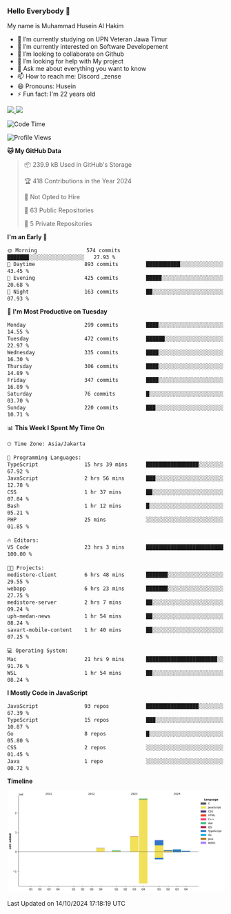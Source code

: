 ### Hello Everybody 👋

My name is Muhammad Husein Al Hakim

- 🔭 I’m currently studying on UPN Veteran Jawa Timur
- 🌱 I’m currently interested on Software Developement
- 👯 I’m looking to collaborate on Github
- 🤔 I’m looking for help with My project
- 💬 Ask me about everything you want to know
- 📫 How to reach me: Discord _zense
- 😄 Pronouns: Husein
- ⚡ Fun fact: I'm 22 years old

<p align="left">
<a href="https://github.com/huseinhq">
  <img height="180em" src="https://github-readme-stats-eight-theta.vercel.app/api?username=huseinhq&show_icons=true&theme=algolia&include_all_commits=true&count_private=true"/>
  <img height="180em" src="https://github-readme-stats-eight-theta.vercel.app/api/top-langs/?username=huseinhq&layout=compact&langs_count=8&theme=algolia"/>
</a>
</p>

<!--START_SECTION:waka-->
![Code Time](http://img.shields.io/badge/Code%20Time-1%2C524%20hrs%2049%20mins-blue)

![Profile Views](http://img.shields.io/badge/Profile%20Views-0-blue)

**🐱 My GitHub Data** 

> 📦 239.9 kB Used in GitHub's Storage 
 > 
> 🏆 418 Contributions in the Year 2024
 > 
> 🚫 Not Opted to Hire
 > 
> 📜 63 Public Repositories 
 > 
> 🔑 5 Private Repositories 
 > 
**I'm an Early 🐤** 

```text
🌞 Morning                574 commits         ███████░░░░░░░░░░░░░░░░░░   27.93 % 
🌆 Daytime                893 commits         ███████████░░░░░░░░░░░░░░   43.45 % 
🌃 Evening                425 commits         █████░░░░░░░░░░░░░░░░░░░░   20.68 % 
🌙 Night                  163 commits         ██░░░░░░░░░░░░░░░░░░░░░░░   07.93 % 
```
📅 **I'm Most Productive on Tuesday** 

```text
Monday                   299 commits         ████░░░░░░░░░░░░░░░░░░░░░   14.55 % 
Tuesday                  472 commits         ██████░░░░░░░░░░░░░░░░░░░   22.97 % 
Wednesday                335 commits         ████░░░░░░░░░░░░░░░░░░░░░   16.30 % 
Thursday                 306 commits         ████░░░░░░░░░░░░░░░░░░░░░   14.89 % 
Friday                   347 commits         ████░░░░░░░░░░░░░░░░░░░░░   16.89 % 
Saturday                 76 commits          █░░░░░░░░░░░░░░░░░░░░░░░░   03.70 % 
Sunday                   220 commits         ███░░░░░░░░░░░░░░░░░░░░░░   10.71 % 
```


📊 **This Week I Spent My Time On** 

```text
🕑︎ Time Zone: Asia/Jakarta

💬 Programming Languages: 
TypeScript               15 hrs 39 mins      █████████████████░░░░░░░░   67.92 % 
JavaScript               2 hrs 56 mins       ███░░░░░░░░░░░░░░░░░░░░░░   12.78 % 
CSS                      1 hr 37 mins        ██░░░░░░░░░░░░░░░░░░░░░░░   07.04 % 
Bash                     1 hr 12 mins        █░░░░░░░░░░░░░░░░░░░░░░░░   05.21 % 
PHP                      25 mins             ░░░░░░░░░░░░░░░░░░░░░░░░░   01.85 % 

🔥 Editors: 
VS Code                  23 hrs 3 mins       █████████████████████████   100.00 % 

🐱‍💻 Projects: 
medistore-client         6 hrs 48 mins       ███████░░░░░░░░░░░░░░░░░░   29.55 % 
webapp                   6 hrs 23 mins       ███████░░░░░░░░░░░░░░░░░░   27.75 % 
medistore-server         2 hrs 7 mins        ██░░░░░░░░░░░░░░░░░░░░░░░   09.24 % 
uph-medan-news           1 hr 54 mins        ██░░░░░░░░░░░░░░░░░░░░░░░   08.24 % 
savart-mobile-content    1 hr 40 mins        ██░░░░░░░░░░░░░░░░░░░░░░░   07.25 % 

💻 Operating System: 
Mac                      21 hrs 9 mins       ███████████████████████░░   91.76 % 
WSL                      1 hr 54 mins        ██░░░░░░░░░░░░░░░░░░░░░░░   08.24 % 
```

**I Mostly Code in JavaScript** 

```text
JavaScript               93 repos            █████████████████░░░░░░░░   67.39 % 
TypeScript               15 repos            ███░░░░░░░░░░░░░░░░░░░░░░   10.87 % 
Go                       8 repos             █░░░░░░░░░░░░░░░░░░░░░░░░   05.80 % 
CSS                      2 repos             ░░░░░░░░░░░░░░░░░░░░░░░░░   01.45 % 
Java                     1 repo              ░░░░░░░░░░░░░░░░░░░░░░░░░   00.72 % 
```



**Timeline**

![Lines of Code chart](https://raw.githubusercontent.com/HuseinHQ/HuseinHQ/main/assets/bar_graph.png)


 Last Updated on 14/10/2024 17:18:19 UTC
<!--END_SECTION:waka-->
